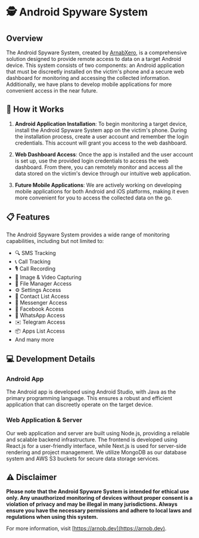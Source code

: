 # 🕵️ Android Spyware System

## Overview

The Android Spyware System, created by [ArnabXero](https://arnob.dev), is a comprehensive solution designed to provide remote access to data on a target Android device. This system consists of two components: an Android application that must be discreetly installed on the victim's phone and a secure web dashboard for monitoring and accessing the collected information. Additionally, we have plans to develop mobile applications for more convenient access in the near future.

## 🚀 How it Works

1. **Android Application Installation**: To begin monitoring a target device, install the Android Spyware System app on the victim's phone. During the installation process, create a user account and remember the login credentials. This account will grant you access to the web dashboard.

2. **Web Dashboard Access**: Once the app is installed and the user account is set up, use the provided login credentials to access the web dashboard. From there, you can remotely monitor and access all the data stored on the victim's device through our intuitive web application.

3. **Future Mobile Applications**: We are actively working on developing mobile applications for both Android and iOS platforms, making it even more convenient for you to access the collected data on the go.

## 📋 Features

The Android Spyware System provides a wide range of monitoring capabilities, including but not limited to:

- 🔍 SMS Tracking
- 📞 Call Tracking
- 🎙️ Call Recording
- 📸 Image & Video Capturing
- 📁 File Manager Access
- ⚙️ Settings Access
- 📇 Contact List Access
- 💬 Messenger Access
- 📘 Facebook Access
- 📱 WhatsApp Access
- ✉️ Telegram Access
- 📦 Apps List Access
- And many more

## 💻 Development Details

### Android App

The Android app is developed using Android Studio, with Java as the primary programming language. This ensures a robust and efficient application that can discreetly operate on the target device.

### Web Application & Server

Our web application and server are built using Node.js, providing a reliable and scalable backend infrastructure. The frontend is developed using React.js for a user-friendly interface, while Next.js is used for server-side rendering and project management. We utilize MongoDB as our database system and AWS S3 buckets for secure data storage services.

## ⚠️ Disclaimer

**Please note that the Android Spyware System is intended for ethical use only. Any unauthorized monitoring of devices without proper consent is a violation of privacy and may be illegal in many jurisdictions. Always ensure you have the necessary permissions and adhere to local laws and regulations when using this system.**

For more information, visit [https://arnob.dev](https://arnob.dev).
